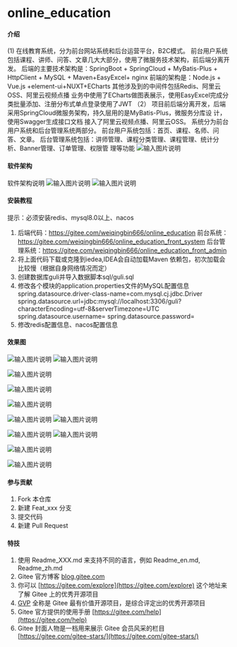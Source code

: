 # online_education

#### 介绍
(1)
在线教育系统，分为前台网站系统和后台运营平台，B2C模式。
前台用户系统包括课程、讲师、问答、文章几大大部分，使用了微服务技术架构，前后端分离开发。
后端的主要技术架构是：SpringBoot + SpringCloud + MyBatis-Plus + HttpClient + MySQL +
Maven+EasyExcel+ nginx
前端的架构是：Node.js + Vue.js +element-ui+NUXT+ECharts
其他涉及到的中间件包括Redis、阿里云OSS、阿里云视频点播
业务中使用了ECharts做图表展示，使用EasyExcel完成分类批量添加、注册分布式单点登录使用了JWT
（2）
项目前后端分离开发，后端采用SpringCloud微服务架构，持久层用的是MyBatis-Plus，微服务分库设
计，使用Swagger生成接口文档
接入了阿里云视频点播、阿里云OSS。
系统分为前台用户系统和后台管理系统两部分。
前台用户系统包括：首页、课程、名师、问答、文章。
后台管理系统包括：讲师管理、课程分类管理、课程管理、统计分析、Banner管理、订单管理、权限管
理等功能
![输入图片说明](https://images.gitee.com/uploads/images/2021/0627/102957_72192424_5740554.png "68747470733a2f2f696d672d626c6f672e6373646e696d672e636e2f32303230303331343137343735353830352e706e673f782d6f73732d70726f636573733d696d6167652f77617465726d61726b2c747970655f5a6d46755a33706f5a57356e6147567064476b2c736.png")

#### 软件架构
软件架构说明
![输入图片说明](https://images.gitee.com/uploads/images/2021/0627/103730_944e3204_5740554.png "68747470733a2f2f696d672d626c6f672e6373646e696d672e636e2f32303230303331343137343831333539392e706e673f782d6f73732d70726f636573733d696d6167652f77617465726d61726b2c747970655f5a6d46755a33706f5a57356e6147567064476b2c73686.png")
![输入图片说明](https://images.gitee.com/uploads/images/2021/0627/105655_29ba6eb4_5740554.png "d2923fc7b11661b5f91a5a479fb1252.png")

#### 安装教程

  提示：必须安装redis、mysql8.0以上、nacos

1.  后端代码：https://gitee.com/weiqingbin666/online_education
    前台系统： https://gitee.com/weiqingbin666/online_education_front_system
    后台管理系统：https://gitee.com/weiqingbin666/online_education_front_admin
2.  将上面代码下载或克隆到iedea,IDEA会自动加载Maven 依赖包，初次加载会比较慢（根据自身网络情况而定）
3.  创建数据库guli并导入数据脚本sql/guli.sql
4.  修改各个模块的application.properties文件的MySQL配置信息
    spring.datasource.driver-class-name=com.mysql.cj.jdbc.Driver
    spring.datasource.url=jdbc:mysql://localhost:3306/guli?characterEncoding=utf-8&serverTimezone=UTC
    spring.datasource.username=
    spring.datasource.password=
5.  修改redis配置信息、nacos配置信息

    

#### 效果图


![输入图片说明](https://images.gitee.com/uploads/images/2021/0627/114318_ea3c48ec_5740554.png "微信图片_20210627111828.png")
![输入图片说明](https://images.gitee.com/uploads/images/2021/0627/114333_b03ba2b8_5740554.png "微信图片_20210627111836.png")

![输入图片说明](https://images.gitee.com/uploads/images/2021/0627/114353_55140506_5740554.png "微信图片_20210627111841.png")

![输入图片说明](https://images.gitee.com/uploads/images/2021/0627/114404_4c551c5b_5740554.png "微信图片_20210627111846.png")

![输入图片说明](https://images.gitee.com/uploads/images/2021/0627/114414_ffd90c6f_5740554.png "微信图片_20210627111852.png")

![输入图片说明](https://images.gitee.com/uploads/images/2021/0627/114434_1542e46b_5740554.png "微信图片_20210627111901.png")
![输入图片说明](https://images.gitee.com/uploads/images/2021/0627/114447_e7d6a490_5740554.png "微信图片_20210627111906.png")

![输入图片说明](https://images.gitee.com/uploads/images/2021/0627/114504_5a193332_5740554.png "微信图片_20210627111912.png")
![输入图片说明](https://images.gitee.com/uploads/images/2021/0627/114607_6ad7b033_5740554.png "微信图片_20210627111917.png")

![输入图片说明](https://images.gitee.com/uploads/images/2021/0627/114514_50f95334_5740554.png "微信图片_20210627111922.png")

![输入图片说明](https://images.gitee.com/uploads/images/2021/0627/114626_6ee90918_5740554.png "68747470733a2f2f696d672d626c6f672e6373646e696d672e636e2f32303230303331343139323134363139362e706e673f782d6f73732d70726f636573733d696d6167652f77617465726d61726b2c747970655f5a6d46755a33706f5a57356e6147567064476b2c736861.png")
#### 参与贡献

1.  Fork 本仓库
2.  新建 Feat_xxx 分支
3.  提交代码
4.  新建 Pull Request


#### 特技

1.  使用 Readme\_XXX.md 来支持不同的语言，例如 Readme\_en.md, Readme\_zh.md
2.  Gitee 官方博客 [blog.gitee.com](https://blog.gitee.com)
3.  你可以 [https://gitee.com/explore](https://gitee.com/explore) 这个地址来了解 Gitee 上的优秀开源项目
4.  [GVP](https://gitee.com/gvp) 全称是 Gitee 最有价值开源项目，是综合评定出的优秀开源项目
5.  Gitee 官方提供的使用手册 [https://gitee.com/help](https://gitee.com/help)
6.  Gitee 封面人物是一档用来展示 Gitee 会员风采的栏目 [https://gitee.com/gitee-stars/](https://gitee.com/gitee-stars/)
